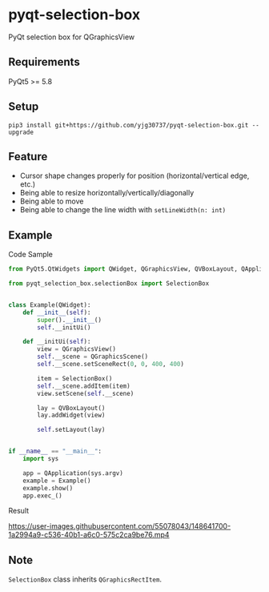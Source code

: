 # pyqt-selection-box
PyQt selection box for QGraphicsView

## Requirements
PyQt5 >= 5.8

## Setup
```pip3 install git+https://github.com/yjg30737/pyqt-selection-box.git --upgrade```

## Feature
* Cursor shape changes properly for position (horizontal/vertical edge, etc.)
* Being able to resize horizontally/vertically/diagonally 
* Being able to move
* Being able to change the line width with ```setLineWidth(n: int)```

## Example
Code Sample
```python
from PyQt5.QtWidgets import QWidget, QGraphicsView, QVBoxLayout, QApplication, QGraphicsScene

from pyqt_selection_box.selectionBox import SelectionBox


class Example(QWidget):
    def __init__(self):
        super().__init__()
        self.__initUi()

    def __initUi(self):
        view = QGraphicsView()
        self.__scene = QGraphicsScene()
        self.__scene.setSceneRect(0, 0, 400, 400)

        item = SelectionBox()
        self.__scene.addItem(item)
        view.setScene(self.__scene)

        lay = QVBoxLayout()
        lay.addWidget(view)

        self.setLayout(lay)


if __name__ == "__main__":
    import sys

    app = QApplication(sys.argv)
    example = Example()
    example.show()
    app.exec_()
```

Result

https://user-images.githubusercontent.com/55078043/148641700-1a2994a9-c536-40b1-a6c0-575c2ca9be76.mp4

## Note
```SelectionBox``` class inherits ```QGraphicsRectItem```.

